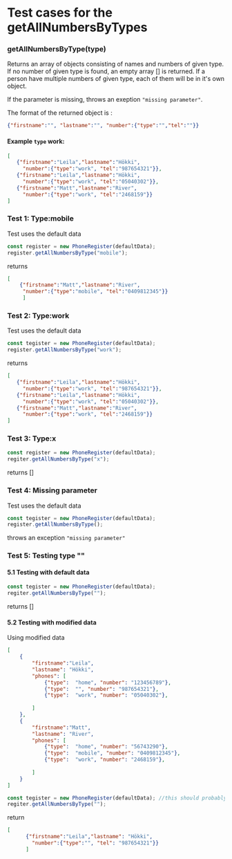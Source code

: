 
# Test cases for the getAllNumbersByTypes


### **getAllNumbersByType(type)**

Returns an array of objects consisting of names and numbers of given type. If no number of given type is found, an empty array [] is returned. If a person have multiple numbers of given type, each of them will be in it's own object.

If the parameter is missing, throws an exeption `"missing parameter"`.

The format of the returned object is :
```json
{"firstname":"", "lastname":"", "number":{"type":"","tel":""}}
```

#### Example `type` work:

```json
[
   {"firstname":"Leila","lastname":"Hökki",
     "number":{"type":"work", "tel":"987654321"}},
   {"firstname":"Leila","lastname":"Hökki",
     "number":{"type":"work", "tel":"05040302"}},
   {"firstname":"Matt","lastname":"River",
     "number":{"type":"work", "tel":"2468159"}}
]
```

### Test 1: Type:mobile
Test uses the default data

```js
const register = new PhoneRegister(defaultData);
register.getAllNumbersByType("mobile");
```
returns
```json
[
    {"firstname":"Matt","lastname":"River",
     "number":{"type":"mobile", "tel":"0409812345"}}
     ]
```

### Test 2: Type:work
Test uses the default data
```js
const tegister = new PhoneRegister(defaultData);
register.getAllNumbersByType("work");
```
returns
```json
[
   {"firstname":"Leila","lastname":"Hökki",
     "number":{"type":"work", "tel":"987654321"}},
   {"firstname":"Leila","lastname":"Hökki",
     "number":{"type":"work", "tel":"05040302"}},
   {"firstname":"Matt","lastname":"River",
     "number":{"type":"work", "tel":"2468159"}}
]
```

### Test 3: Type:x

```js
const register = new PhoneRegister(defaultData);
regiter.getAllNumbersByType("x");
```

returns []

### Test 4: Missing parameter
Test uses the default data

```js
const tegister = new PhoneRegister(defaultData);
register.getAllNumbersByType();
```

throws an exception `"missing parameter"`

### Test 5: Testing type ""

#### 5.1 Testing with default data
```js
const tegister = new PhoneRegister(defaultData);
regiter.getAllNumbersByType("");
```

returns []

#### 5.2 Testing with modified data
Using modified data

```json
[
    {
        "firstname":"Leila",
        "lastname": "Hökki",
        "phones": [
            {"type":  "home", "number": "123456789"},
            {"type":  "", "number": "987654321"},
            {"type":  "work", "number": "05040302"},
            
        ]
    },
    {
        "firstname":"Matt",
        "lastname": "River",
        "phones": [
            {"type":  "home", "number": "56743290"},
            {"type":  "mobile", "number": "0409812345"},
            {"type":  "work", "number": "2468159"},
            
        ]
    }
]
```
```js
const tegister = new PhoneRegister(defaultData); //this should probably be testData in brackets
regiter.getAllNumbersByType("");
```
return
```json
[
      {"firstname":"Leila","lastname": "Hökki",
        "number":{"type":"", "tel": "987654321"}}
      ]
```